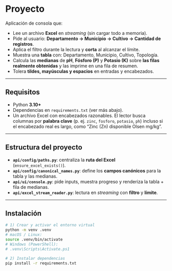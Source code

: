 # Proyecto

Aplicación de consola que:
- Lee un archivo **Excel** en *streaming* (sin cargar todo a memoria).
- Pide al usuario: **Departamento → Municipio → Cultivo → Cantidad de registros**.
- Aplica el filtro durante la lectura y **corta** al alcanzar el límite.
- Muestra una **tabla** con: Departamento, Municipio, Cultivo, Topología.
- Calcula las **medianas** de **pH**, **Fósforo (P)** y **Potasio (K)** sobre **las filas realmente obtenidas** y las imprime en una fila de resumen.
- Tolera **tildes, mayúsculas y espacios** en entradas y encabezados.

---

## Requisitos

- Python **3.10+**
- Dependencias en `requirements.txt` (ver más abajo).
- Un archivo Excel con encabezados razonables. El lector busca columnas por **palabra clave** (p. ej. `zinc`, `fosforo`, `potasio`, `ph`) incluso si el encabezado real es largo, como “Zinc (Zn) disponible Olsen mg/kg”.

---

## Estructura del proyecto


- **`api/config/paths.py`**: centraliza la **ruta del Excel** (`ensure_excel_exists()`).
- **`api/config/canonical_names.py`**: define los **campos canónicos** para la tabla y las medianas.
- **`api/ui/console.py`**: pide inputs, muestra progreso y renderiza la tabla + fila de medianas.
- **`api/excel_stream_reader.py`**: lectura en *streaming* con **filtro** y **límite**.

---

## Instalación

```bash
# 1) Crear y activar el entorno virtual
python -m venv .venv
# macOS / Linux:
source .venv/bin/activate
# Windows (PowerShell):
# .venv\Scripts\Activate.ps1

# 2) Instalar dependencias
pip install -r requirements.txt


